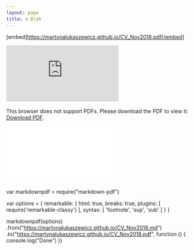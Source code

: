 ```yaml
---
layout: page
title: 4.Blah
---
```






[embed]https://martynalukaszewicz.github.io/CV_Nov2018.pdf[/embed]









<object data="https://martynalukaszewicz.github.io/CV_Nov2018.pdf" type="application/pdf" width="700px" height="700px">
    <embed src="https://martynalukaszewicz.github.io/CV_Nov2018.pdf">
        <p>This browser does not support PDFs. Please download the PDF to view it: <a href="https://martynalukaszewicz.github.io/CV_Nov2018.pdf">Download PDF</a>.</p>
    </embed>
</object>







![hustlin_erd](CV_Nov2018.pdf)






var markdownpdf = require("markdown-pdf")
 
var options = {
    remarkable: {
        html: true,
        breaks: true,
        plugins: [ require('remarkable-classy') ],
        syntax: [ 'footnote', 'sup', 'sub' ]
    }
}
 
markdownpdf(options)
  .from("https://martynalukaszewicz.github.io/CV_Nov2018.md")
  .to("https://martynalukaszewicz.github.io/CV_Nov2018.pdf", function () { console.log("Done") })
  
  
